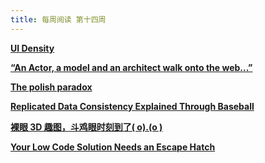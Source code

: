 ```yaml
---
title: 每周阅读 第十四周
---
```


**[UI Density](https://matthewstrom.com/writing/ui-density)**

**[“An Actor, a model and an architect walk onto the web...”](https://surma.dev/things/actormodel/)**

**[The polish paradox](https://matthewstrom.com/writing/the-polish-paradox/)**

**[Replicated Data Consistency Explained Through Baseball](https://www.microsoft.com/en-us/research/wp-content/uploads/2011/10/ConsistencyAndBaseballReport.pdf)**

**[裸眼 3D 趣图，斗鸡眼时刻到了( o).(o )](https://www.v2ex.com/t/915731)**

**[Your Low Code Solution Needs an Escape Hatch](https://deno.com/blog/low-code-needs-an-escape-hatch)**
